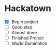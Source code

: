 # Hackatown

- [x] Begin project
- [ ] Good step
- [ ] Almost done
- [ ] Finished Project
- [ ] World Domination
